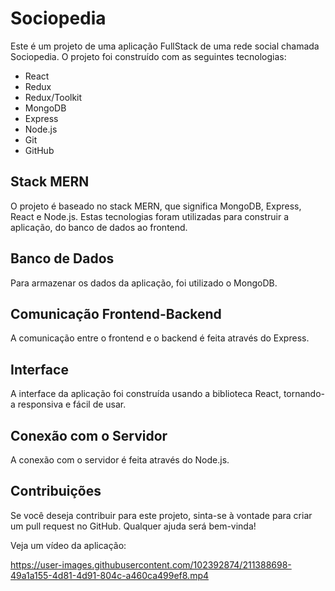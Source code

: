 # Sociopedia
Este é um projeto de uma aplicação FullStack de uma rede social chamada Sociopedia. O projeto foi construído com as seguintes tecnologias:

- React
- Redux
- Redux/Toolkit
- MongoDB
- Express
- Node.js
- Git
- GitHub

## Stack MERN
O projeto é baseado no stack MERN, que significa MongoDB, Express, React e Node.js. Estas tecnologias foram utilizadas para construir a aplicação, do banco de dados ao frontend.

## Banco de Dados
Para armazenar os dados da aplicação, foi utilizado o MongoDB.

## Comunicação Frontend-Backend
A comunicação entre o frontend e o backend é feita através do Express.

## Interface
A interface da aplicação foi construída usando a biblioteca React, tornando-a responsiva e fácil de usar.

## Conexão com o Servidor
A conexão com o servidor é feita através do Node.js.

## Contribuições
Se você deseja contribuir para este projeto, sinta-se à vontade para criar um pull request no GitHub. Qualquer ajuda será bem-vinda!

Veja um vídeo da aplicação:

https://user-images.githubusercontent.com/102392874/211388698-49a1a155-4d81-4d91-804c-a460ca499ef8.mp4
